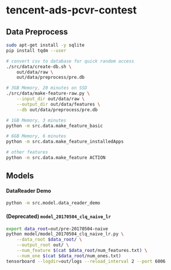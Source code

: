 # tencent-ads-pcvr-contest

## Data Preprocess

```bash
sudo apt-get install -y sqlite
pip install tqdm --user

# convert csv to database for quick random access
./src/data/create-db.sh \
    out/data/raw \
    out/data/preprocess/pre.db

# 3GB Memory, 20 minutes on SSD
./src/data/make-feature-raw.py \
    --input_dir out/data/raw \
    --output_dir out/data/features \
    --db out/data/preprocess/pre.db

# 1GB Memory, 3 minutes
python -m src.data.make_feature_basic

# 6GB Memory, 6 minutes
python -m src.data.make_feature_installedApps

# other features
python -m src.data.make_feature ACTION
```

## Models

#### DataReader Demo

```bash
python -m src.model.data_reader_demo
```

#### (Deprecated) `model_20170504_clq_naive_lr`

```bash
export data_root=out/pre-20170504-naive
python model/model_20170504_clq_naive_lr.py \
    --data_root $data_root/ \
    --output_root out/ \
    --num_feature $(cat $data_root/num_features.txt) \
    --num_one $(cat $data_root/num_ones.txt)
tensorboard --logdir=out/logs --reload_interval 2 --port 6006
```
